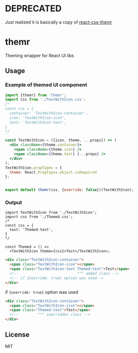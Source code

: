# DEPRECATED

Just realized it is basically a copy of [react-css-themr](https://npm.im/react-css-themr)

# themr

Theming wrapper for React UI libs


## Usage


### Example of themed UI component
```jsx
import {themr} from 'themr';
import css from './TextWithIcon.css';
/*
const css = {
  container: 'TextWithIcon-container',
  icon: 'TextWithIcon-icon',
  text: 'TextWithIcon-text',
}
*/

const TextWithIcon = ({icon, theme, ...props}) => (
  <div className={theme.container}>
    <span className={theme.icon} />
    <span className={theme.text} {...props} />
  </div>
);
TextWithIcon.propTypes = {
  theme: React.PropTypes.object.isRequired
};


export default themr(css, {override: false})(TextWithIcon);
```

### Output
```
import TextWithIcon from './TextWithIcon';
import css from './Themed.css';
/*
const css = {
  text: 'Themed-text',
}
*/

const Themed = () =>
  <TextWithIcon theme={css}>Test</TextWithIcon>;
```

```html
<div class="TextWithIcon-container">
  <span class="TextWithIcon-icon"></span>
  <span class="TextWithIcon-text Themed-text">Test</span>
  <!--                           ^^^ added class -->
  <!-- if {override: true} option was used-->
</div>
```

if `{override: true}` option was used

```html
<div class="TextWithIcon-container">
  <span class="TextWithIcon-icon"></span>
  <span class="Themed-text">Test</span>
  <!--         ^^^ overridden class -->
</div>
```


## License

MIT
